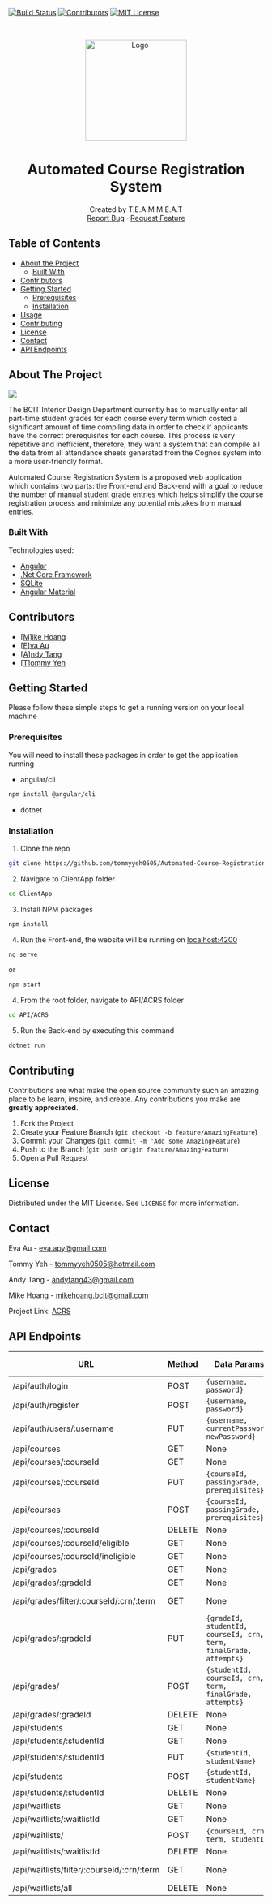 <!-- PROJECT SHIELDS -->
[![Build Status][build-shield]]()
[![Contributors][contributors-shield]]()
[![MIT License][license-shield]][license-url]



<!-- PROJECT LOGO -->
<br />
<p align="center">
  <a href="https://github.com/tommyyeh0505/Automated-Course-Registration-System">
    <img src="doc/logo.png" alt="Logo" width="200" height="200">
  </a>

  <h1 align="center">Automated Course Registration System</h1>

  <p align="center">
   Created by T.E.A.M M.E.A.T
    <br />
    <a href="https://github.com/othneildrew/Best-README-Template/issues">Report Bug</a>
    ·
    <a href="https://github.com/othneildrew/Best-README-Template/issues">Request Feature</a>
  </p>
</p>



<!-- TABLE OF CONTENTS -->
## Table of Contents

* [About the Project](#about-the-project)
  * [Built With](#built-with)
* [Contributors](#contributors)
* [Getting Started](#getting-started)
  * [Prerequisites](#prerequisites)
  * [Installation](#installation)
* [Usage](#usage)
* [Contributing](#contributing)
* [License](#license)
* [Contact](#contact)
* [API Endpoints](#api-endpoints)



<!-- ABOUT THE PROJECT -->
## About The Project

<img src="doc/background.PNG">

The BCIT Interior Design Department currently has to manually enter all part-time student grades for each course every term which costed a significant amount of time compiling data in order to check if applicants have the correct prerequisites for each course. This process is very repetitive and inefficient, therefore, they want a system that can compile all the data from all attendance sheets generated from the Cognos system into a more user-friendly format. 

Automated Course Registration System is a proposed web application which contains two parts: the Front-end and Back-end with a goal to reduce the number of manual student grade entries which helps simplify the course registration process and minimize any potential mistakes from manual entries.


### Built With
Technologies used:
* [Angular](https://angular.io/)
* [.Net Core Framework](https://dotnet.microsoft.com/)
* [SQLite](https://www.sqlite.org/index.html)
* [Angular Material](https://material.angular.io/)

## Contributors
* <a href="https://github.com/mikah13">[M]ike Hoang</a>
* <a href="https://github.com/EvaAusa">[E]va Au</a>
* <a href="https://github.com/aght">[A]ndy Tang</a>
* <a href="https://github.com/tommyyeh0505">[T]ommy Yeh</a>


<!-- GETTING STARTED -->
## Getting Started

Please follow these simple steps to get a running version on your local machine

### Prerequisites

You will need to install these packages in order to get the application running
* angular/cli
```sh
npm install @angular/cli
```
* dotnet

### Installation

1. Clone the repo
```sh
git clone https://github.com/tommyyeh0505/Automated-Course-Registration-System
```
2. Navigate to ClientApp folder
```sh
cd ClientApp
```
3. Install NPM packages
```sh
npm install
```
4. Run the Front-end, the website will be running on [localhost:4200](http://localhost:4200/)
```sh
ng serve
```
or
```sh
npm start
```
4. From the root folder, navigate to API/ACRS folder
```sh
cd API/ACRS
```
5. Run the Back-end by executing this command
```sh
dotnet run
```

<!-- CONTRIBUTING -->
## Contributing

Contributions are what make the open source community such an amazing place to be learn, inspire, and create. Any contributions you make are **greatly appreciated**.

1. Fork the Project
2. Create your Feature Branch (`git checkout -b feature/AmazingFeature`)
3. Commit your Changes (`git commit -m 'Add some AmazingFeature`)
4. Push to the Branch (`git push origin feature/AmazingFeature`)
5. Open a Pull Request



<!-- LICENSE -->
## License

Distributed under the MIT License. See `LICENSE` for more information.



<!-- CONTACT -->
## Contact

Eva Au - eva.apy@gmail.com

Tommy Yeh - tommyyeh0505@hotmail.com 

Andy Tang - andytang43@gmail.com 

Mike Hoang - mikehoang.bcit@gmail.com

Project Link: [ACRS](https://github.com/tommyyeh0505/Automated-Course-Registration-System)


## API Endpoints
| URL                                        | Method | Data Params                                                     | URL Params          |
|--------------------------------------------|--------|-----------------------------------------------------------------|---------------------|
| /api/auth/login                            | POST   | `{username, password}`                                            | None                |
| /api/auth/register                         | POST   | `{username, password}`                                            | None                |
| /api/auth/users/:username                  | PUT    | `{username, currentPassword, newPassword}`                        | username            |
| /api/courses                               | GET    | None                                                            | None                |
| /api/courses/:courseId                     | GET    | None                                                            | courseId            |
| /api/courses/:courseId                     | PUT    | `{courseId, passingGrade, prerequisites}`                         | courseId            |
| /api/courses                               | POST   | `{courseId, passingGrade, prerequisites}`                         | None                |
| /api/courses/:courseId                     | DELETE | None                                                            | courseId            |
| /api/courses/:courseId/eligible            | GET    | None                                                            | courseId            |
| /api/courses/:courseId/ineligible          | GET    | None                                                            | courseId            |
| /api/grades                                | GET    | None                                                            | None                |
| /api/grades/:gradeId                       | GET    | None                                                            | gradeId             |
| /api/grades/filter/:courseId/:crn/:term    | GET    | None                                                            | courseId, crn, term |
| /api/grades/:gradeId                       | PUT    | `{gradeId, studentId, courseId, crn, term, finalGrade, attempts}` | gradeId             |
| /api/grades/                               | POST   | `{studentId, courseId, crn, term, finalGrade, attempts}`          | None                |
| /api/grades/:gradeId                       | DELETE | None                                                            | None                |
| /api/students                              | GET    | None                                                            | None                |
| /api/students/:studentId                   | GET    | None                                                            | studentId           |
| /api/students/:studentId                   | PUT    | `{studentId, studentName}`                                        | studentId           |
| /api/students                              | POST   | `{studentId, studentName}`                                        | studentId           |
| /api/students/:studentId                   | DELETE | None                                                            | studentId           |
| /api/waitlists                             | GET    | None                                                            | None                |
| /api/waitlists/:waitlistId                 | GET    | None                                                            | waitlistId          |
| /api/waitlists/                            | POST   | `{courseId, crn, term, studentId}`                                | None                |
| /api/waitlists/:waitlistId                 | DELETE | None                                                            | None                |
| /api/waitlists/filter/:courseId/:crn/:term | GET    | None                                                            | courseId, crn, term |
| /api/waitlists/all                         | DELETE | None                                                            | None                |


<!-- MARKDOWN LINKS & IMAGES -->
[build-shield]: https://img.shields.io/badge/build-passing-brightgreen.svg?style=flat-square
[contributors-shield]: https://img.shields.io/badge/contributors-1-orange.svg?style=flat-square
[license-shield]: https://img.shields.io/badge/license-MIT-blue.svg?style=flat-square
[license-url]: https://github.com/tommyyeh0505/Automated-Course-Registration-System/blob/master/LICENSE
